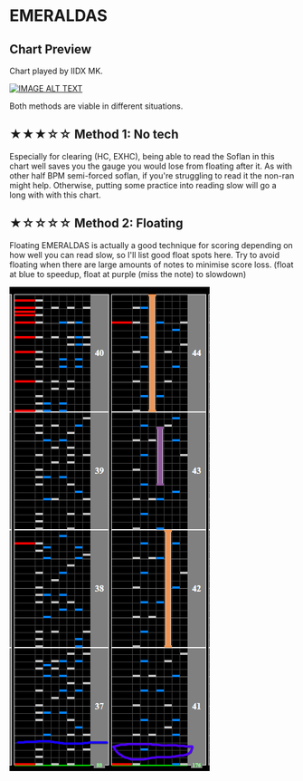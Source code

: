# EMERALDAS

## Chart Preview

Chart played by IIDX MK.

[![IMAGE ALT TEXT](http://img.youtube.com/vi/2bj1CtWOEL4/0.jpg)](https://youtu.be/2bj1CtWOEL4?t=60 "[Beatmania IIDX25 Cannon Ballers] EMERALDAS SPA")

Both methods are viable in different situations.

## ★★★☆☆ Method 1: No tech

Especially for clearing (HC, EXHC), being able to read the Soflan in this chart well saves you the gauge you would lose from floating after it. As with other half BPM semi-forced soflan, if you're struggling to read it the non-ran might help. Otherwise, putting some practice into reading slow will go a long with with this chart.

## ★☆☆☆☆ Method 2: Floating

Floating EMERALDAS is actually a good technique for scoring depending on how well you can read slow, so I'll list good float spots here. Try to avoid floating when there are large amounts of notes to minimise score loss. (float at blue to speedup, float at purple (miss the note) to slowdown)

![EMERALDAS](EME.png "EMERALDAS float spots")
